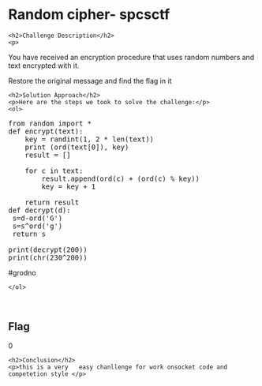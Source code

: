 <title>Random cipher- spcsctf</title>

<!DOCTYPE html>
<html>

<body>
    <h1>Random cipher- spcsctf</h1>

    <h2>Challenge Description</h2>
    <p> 
You have received an encryption procedure that uses random numbers and text encrypted with it.

Restore the original message and find the flag in it

</p>
 
    <h2>Solution Approach</h2>
    <p>Here are the steps we took to solve the challenge:</p>
    <ol>
<pre>
from random import *
def encrypt(text):
    key = randint(1, 2 * len(text))
    print (ord(text[0]), key)
    result = []

    for c in text:
        result.append(ord(c) + (ord(c) % key))
        key = key + 1

    return result
def decrypt(d):
 s=d-ord('G')
 s=s^ord('g')
 return s
        
print(decrypt(200))
print(chr(230^200))
</pre>
#grodno     
    
    </ol>
<br>
    <h2>Flag</h2>
    <p class="flag">0
</p>

    <h2>Conclusion</h2>
    <p>this is a very   easy chanllenge for work onsocket code and competetion style </p>
</body>
</html>


